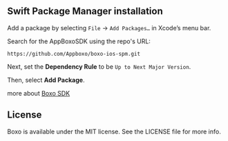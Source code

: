 ## Swift Package Manager installation

Add a package by selecting `File` → `Add Packages…` in Xcode’s menu bar.

Search for the AppBoxoSDK using the repo's URL:
    
    https://github.com/Appboxo/boxo-ios-spm.git


Next, set the **Dependency Rule** to be `Up to Next Major Version`.

Then, select **Add Package**.
  

more about [Boxo SDK](https://docs.boxo.io)


## License

Boxo is available under the MIT license. See the LICENSE file for more info.
